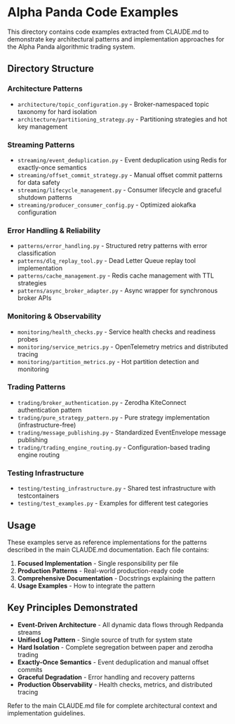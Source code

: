 # Alpha Panda Code Examples

This directory contains code examples extracted from CLAUDE.md to demonstrate key architectural patterns and implementation approaches for the Alpha Panda algorithmic trading system.

## Directory Structure

### Architecture Patterns
- `architecture/topic_configuration.py` - Broker-namespaced topic taxonomy for hard isolation
- `architecture/partitioning_strategy.py` - Partitioning strategies and hot key management

### Streaming Patterns  
- `streaming/event_deduplication.py` - Event deduplication using Redis for exactly-once semantics
- `streaming/offset_commit_strategy.py` - Manual offset commit patterns for data safety
- `streaming/lifecycle_management.py` - Consumer lifecycle and graceful shutdown patterns
- `streaming/producer_consumer_config.py` - Optimized aiokafka configuration

### Error Handling & Reliability
- `patterns/error_handling.py` - Structured retry patterns with error classification
- `patterns/dlq_replay_tool.py` - Dead Letter Queue replay tool implementation
- `patterns/cache_management.py` - Redis cache management with TTL strategies
- `patterns/async_broker_adapter.py` - Async wrapper for synchronous broker APIs

### Monitoring & Observability
- `monitoring/health_checks.py` - Service health checks and readiness probes
- `monitoring/service_metrics.py` - OpenTelemetry metrics and distributed tracing
- `monitoring/partition_metrics.py` - Hot partition detection and monitoring

### Trading Patterns
- `trading/broker_authentication.py` - Zerodha KiteConnect authentication pattern
- `trading/pure_strategy_pattern.py` - Pure strategy implementation (infrastructure-free)
- `trading/message_publishing.py` - Standardized EventEnvelope message publishing
- `trading/trading_engine_routing.py` - Configuration-based trading engine routing

### Testing Infrastructure
- `testing/testing_infrastructure.py` - Shared test infrastructure with testcontainers
- `testing/test_examples.py` - Examples for different test categories

## Usage

These examples serve as reference implementations for the patterns described in the main CLAUDE.md documentation. Each file contains:

1. **Focused Implementation** - Single responsibility per file
2. **Production Patterns** - Real-world production-ready code
3. **Comprehensive Documentation** - Docstrings explaining the pattern
4. **Usage Examples** - How to integrate the pattern

## Key Principles Demonstrated

- **Event-Driven Architecture** - All dynamic data flows through Redpanda streams
- **Unified Log Pattern** - Single source of truth for system state
- **Hard Isolation** - Complete segregation between paper and zerodha trading
- **Exactly-Once Semantics** - Event deduplication and manual offset commits
- **Graceful Degradation** - Error handling and recovery patterns
- **Production Observability** - Health checks, metrics, and distributed tracing

Refer to the main CLAUDE.md file for complete architectural context and implementation guidelines.